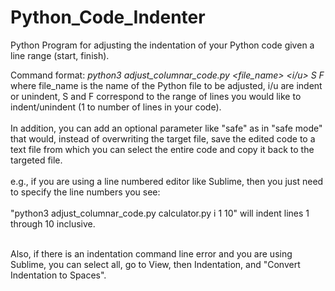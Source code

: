 # Python_Code_Indenter
Python Program for adjusting the indentation of your Python code given a line range (start, finish). <br/>

Command format: <i> python3 adjust_columnar_code.py <file_name> <i/u> S F </i> <optional>
where file_name is the name of the Python file to be adjusted, i/u are indent or unindent,
S and F correspond to the range of lines you would like to indent/unindent (1 to number of lines in your code). <br/> <br/>
In addition, you can add an optional parameter like "safe" as in "safe mode" that would, instead of overwriting the target file,
save the edited code to a text file from which you can select the entire code and copy it back to the targeted file. <br/> <br/>
e.g., if you are using a line numbered editor like Sublime, then you just need to specify
the line numbers you see: <br/> <br/>
"python3 adjust_columnar_code.py calculator.py i 1 10" will indent lines 1 through 10 inclusive. <br/> <br/>

Also, if there is an indentation command line error and you are using Sublime, you can select all, go to View, then Indentation,
and "Convert Indentation to Spaces".
